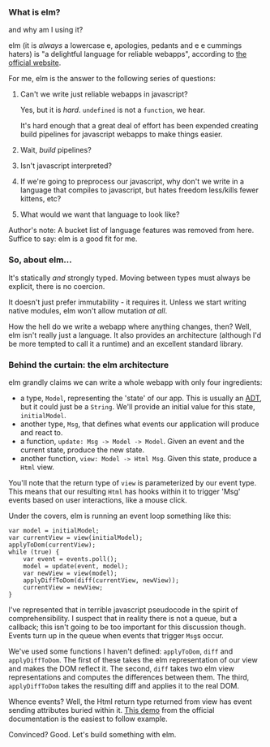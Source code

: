 ### What is elm?

and why am I using it?

elm (it is _always_ a lowercase e, apologies, pedants and e e cummings
haters) is "a delightful language for reliable webapps", according to
[the official website](http://www.elm-lang.org).

For me, elm is the answer to the following series of questions:

1. Can't we write just reliable webapps in javascript?

   Yes, but it is _hard_. `undefined` is not a `function`, we hear.

   It's hard enough that a great deal of effort has been expended
   creating build pipelines for javascript webapps to make things easier.

2. Wait, _build_ pipelines?

3. Isn't javascript interpreted?

4. If we're going to preprocess our javascript, why don't we write in
a language that compiles to javascript, but hates freedom less/kills
fewer kittens, etc?

5. What would we want that language to look like?

Author's note: A bucket list of language features was removed from
here. Suffice to say: elm is a good fit for me.

### So, about elm...

It's statically _and_ strongly typed. Moving between types must always be explicit, there is no coercion. 

It doesn't just prefer immutability - it requires it. Unless we start writing native modules, elm won't allow mutation _at all_.

How the hell do we write a webapp where anything changes, then? Well, elm isn't really just a language. It also provides an architecture (although I'd be more tempted to call it a runtime) and an excellent standard library.

### Behind the curtain: the elm architecture

elm grandly claims we can write a whole webapp with only four ingredients:

* a type, `Model`, representing the 'state' of our app. This is usually an [ADT](https://en.wikipedia.org/wiki/Abstract_data_type), but it could just be a `String`. We'll provide an initial value for this state, `initialModel`.
* another type, `Msg`, that defines what events our application will produce and react to.
* a function, `update: Msg -> Model -> Model`. Given an event and the current state, produce the new state.
* another function, `view: Model -> Html Msg`. Given this state, produce a `Html` view.

You'll note that the return type of `view` is parameterized by our event type. This means that our resulting `Html` has hooks within it to trigger 'Msg' events based on user interactions, like a mouse click.

Under the covers, elm is running an event loop something like this:

~~~~ {.javascript}
var model = initialModel;
var currentView = view(initialModel);
applyToDom(currentView);
while (true) {
    var event = events.poll();
    model = update(event, model);
    var newView = view(model);
    applyDiffToDom(diff(currentView, newView));
    currentView = newView;
}
~~~~

I've represented that in terrible javascript pseudocode in the spirit
of comprehensibility. I suspect that in reality there is not a queue,
but a callback; this isn't going to be too important for this
discussion though. Events turn up in the queue when events that
trigger `Msg`s occur.

We've used some functions I haven't defined: `applyToDom`, `diff` and
`applyDiffToDom`. The first of these takes the elm representation of
our view and makes the DOM reflect it. The second, `diff` takes two
elm view representations and computes the differences between
them. The third, `applyDiffToDom` takes the resulting diff and applies
it to the real DOM.

Whence events? Well, the Html return type returned from view has event
sending attributes buried within
it. [This demo](https://guide.elm-lang.org/architecture/user_input/buttons.html)
from the official documentation is the easiest to follow example.

Convinced? Good. Let's build something with elm.
